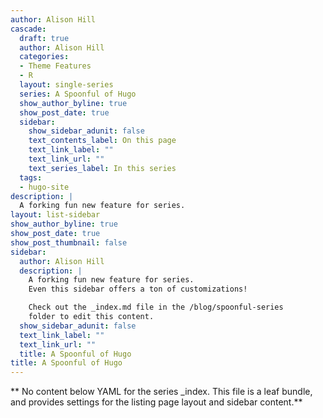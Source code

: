 ```yaml
---
author: Alison Hill
cascade:
  draft: true
  author: Alison Hill
  categories:
  - Theme Features
  - R
  layout: single-series
  series: A Spoonful of Hugo
  show_author_byline: true
  show_post_date: true
  sidebar:
    show_sidebar_adunit: false
    text_contents_label: On this page
    text_link_label: ""
    text_link_url: ""
    text_series_label: In this series
  tags:
  - hugo-site
description: |
  A forking fun new feature for series.
layout: list-sidebar
show_author_byline: true
show_post_date: true
show_post_thumbnail: false
sidebar:
  author: Alison Hill
  description: |
    A forking fun new feature for series.
    Even this sidebar offers a ton of customizations!

    Check out the _index.md file in the /blog/spoonful-series
    folder to edit this content.
  show_sidebar_adunit: false
  text_link_label: ""
  text_link_url: ""
  title: A Spoonful of Hugo
title: A Spoonful of Hugo
---
```


** No content below YAML for the series _index. This file is a leaf bundle, and provides settings for the listing page layout and sidebar content.**
